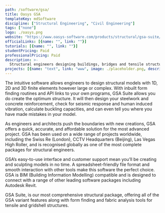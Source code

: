 ```yaml
---
path: /software/gsa/
title: Oasys GSA
templateKey: mdSoftware
discipline: ["Structural Engineering", "Civil Engineering"]
tags: ["none"]
logo: ./oasys.png
website: "https://www.oasys-software.com/products/structural/gsa-suite/"
officialLinks: [{name: "", link: ""}]
tutorials: [{name: "", link: ""}]
studentPricing: Paid
professionalPricing: Paid
description: >-
  Structural engineers designing buildings, bridges and tensile structures need comprehensive software to get robust results. Tackle any structural engineering challenge with this complete design and analysis package. GSA Suite wraps the benefits of all the GSA variants into one single offering.
projects: [{name: "text", link: "www", image: ./placeholder.png, description: "blah blah"}]
---
```


The intuitive software allows engineers to design structural models with 1D, 2D and 3D finite elements however large or complex. With inbuilt form finding routines and API links to your own programs, GSA Suite allows you do create the optimum structure. It will then design your steelwork and concrete reinforcement, check for seismic response and human induced vibration, calculate buckling capacities, and can even tell you where you have made mistakes in your model.

As engineers and architects push the boundaries with new creations, GSA offers a quick, accurate, and affordable solution for the most advanced project. GSA has been used on a wide range of projects worldwide, including the Swiss Re (London), CCTV Headquarters (Beijing), Las Vegas High Roller, and is recognised globally as one of the most complete packages for structural engineers.

GSA’s easy-to-use interface and customer support mean you’ll be creating and sculpting models in no time. A spreadsheet-friendly file format and smooth interaction with other tools make this software the perfect choice. GSA is BIM (Building Information Modelling) compatible and is designed to connect with a range of other leading software packages including Autodesk Revit.

GSA Suite, is our most comprehensive structural package, offering all of the GSA variant features along with form finding and fabric analysis tools for tensile and gridshell structures.
